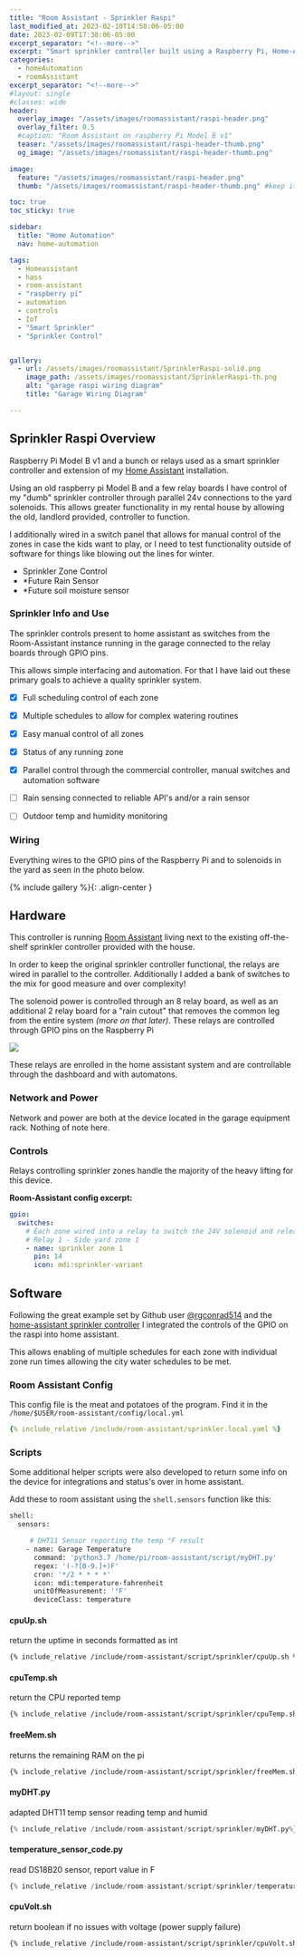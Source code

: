 ```yaml
---
title: "Room Assistant - Sprinkler Raspi"
last_modified_at: 2023-02-10T14:58:06-05:00
date: 2023-02-09T17:38:06-05:00
excerpt_separator: "<!--more-->"
excerpt: "Smart sprinkler controller built using a Raspberry Pi, Home-Assistant, and Room-Assistant for full IoT control."
categories:
  - homeAutomation
  - roomAssistant
excerpt_separator: "<!--more-->"
#layout: single
#classes: wide
header:
  overlay_image: "/assets/images/roomassistant/raspi-header.png"
  overlay_filter: 0.5
  #caption: "Room Assistant on raspberry Pi Model B v1"
  teaser: "/assets/images/roomassistant/raspi-header-thumb.png"
  og_image: "/assets/images/roomassistant/raspi-header-thumb.png"

image:
  feature: "/assets/images/roomassistant/raspi-header.png"
  thumb: "/assets/images/roomassistant/raspi-header-thumb.png" #keep it square 200x200 px is good

toc: true
toc_sticky: true

sidebar:
  title: "Home Automation"
  nav: home-automation

tags:
  - Homeassistant
  - hass
  - room-assistant
  - "raspberry pi"
  - automation
  - controls
  - IoT
  - "Smart Sprinkler"
  - "Sprinkler Control"


gallery:
  - url: /assets/images/roomassistant/SprinklerRaspi-solid.png
    image_path: /assets/images/roomassistant/SprinklerRaspi-th.png
    alt: "garage raspi wiring diagram"
    title: "Garage Wiring Diagram"

---
```


## Sprinkler Raspi Overview


Raspberry Pi Model B v1 and a bunch or relays used as a smart sprinkler controller and extension of my [Home Assistant](https://www.room-assistant.io/) installation.

<!-- more -->


Using an old raspberry pi Model B and a few relay boards I have control of my "dumb" sprinkler controller through parallel 24v connections to the yard solenoids. This allows greater functionality in my rental house by allowing the old, landlord provided, controller to function. 

I additionally wired in a switch panel that allows for manual control of the zones in case the kids want to play, or I need to test functionality outside of software for things like blowing out the lines for winter.

- Sprinkler Zone Control
- \*Future Rain Sensor
- \*Future soil moisture sensor


### Sprinkler Info and Use

The sprinkler controls present to home assistant as switches from the Room-Assistant instance running in the garage connected to the relay boards through GPIO pins.

This allows simple interfacing and automation. For that I have laid out these primary goals to achieve a quality sprinkler system.

- [x] Full scheduling control of each zone
- [x] Multiple schedules to allow for complex watering routines
- [x] Easy manual control of all zones
- [x] Status of any running zone
- [x] Parallel control through the commercial controller, manual switches and automation software
- [ ] Rain sensing connected to reliable API's and/or a rain sensor
- [ ] Outdoor temp and humidity monitoring


### Wiring

Everything wires to the GPIO pins of the Raspberry Pi and to solenoids in the yard as seen in the photo below.

{% include gallery %}{: .align-center }


## Hardware

This controller is running [Room Assistant](https://github.com/mKeRix/room-assistant) living next to the existing off-the-shelf sprinkler controller provided with the house. 

In order to keep the original sprinkler controller functional, the relays are wired in parallel to the controller. Additionally I added a bank of switches to the mix for good measure and over complexity! 

The solenoid power is controlled through an 8 relay board, as well as an additional 2 relay board for a "rain cutout" that removes the common leg from the entire system *(more on that later)*. These relays are controlled through GPIO pins on the Raspberry Pi 

![](/assets/images/raspi-full-th.png)

These relays are enrolled in the home assistant system and are controllable through the dashboard and with automatons.

### Network and Power

Network and power are both at the device located in the garage equipment rack. Nothing of note here.

### Controls

Relays controlling sprinkler zones handle the majority of the heavy lifting for this device.

**Room-Assistant config excerpt:**

```yaml
gpio:
  switches:
    # Each zone wired into a relay to switch the 24V solenoid and release the water
    # Relay 1 - Side yard zone 1
    - name: sprinkler zone 1
      pin: 14
      icon: mdi:sprinkler-variant
```

## Software

Following the great example set by Github user [@rgconrad514](https://github.com/rgconrad514) and the [home-assistant sprinkler controller](https://github.com/rgconrad514/Home-Assistant-Sprinkler-Controller) I integrated the controls of the GPIO on the raspi into home assistant.

This allows enabling of multiple schedules for each zone with individual zone run times allowing the city water schedules to be met.


### Room Assistant Config

This config file is the meat and potatoes of the program. Find it in the `/home/$USER/room-assistant/config/local.yml`

```yaml
{% include_relative /include/room-assistant/sprinkler.local.yaml %}
```

### Scripts

Some additional helper scripts were also developed to return some info on the device for integrations and status's over in home assistant. 

Add these to room assistant using the `shell.sensors` function like this:

```bash
shell:
  sensors:

     # DHT11 Sensor reporting the temp °F result
    - name: Garage Temperature
      command: 'python3.7 /home/pi/room-assistant/script/myDHT.py'
      regex: '(-?[0-9.]+)F'
      cron: '*/2 * * * *'
      icon: mdi:temperature-fahrenheit
      unitOfMeasurement: '°F'
      deviceClass: temperature
```

#### cpuUp.sh

return the uptime in seconds formatted as int

```bash
{% include_relative /include/room-assistant/script/sprinkler/cpuUp.sh %}
```

#### cpuTemp.sh

return the CPU reported temp

```bash
{% include_relative /include/room-assistant/script/sprinkler/cpuTemp.sh%}
```

#### freeMem.sh

returns the remaining RAM on the pi

```bash
{% include_relative /include/room-assistant/script/sprinkler/freeMem.sh%}
```

#### myDHT.py

adapted DHT11 temp sensor reading temp and humid

```py
{% include_relative /include/room-assistant/script/sprinkler/myDHT.py%}
```

#### temperature_sensor_code.py

read DS18B20 sensor, report value in F

```py
{% include_relative /include/room-assistant/script/sprinkler/temperature_sensor_code.py%}
```

#### cpuVolt.sh

return boolean if no issues with voltage (power supply failure)

```bash
{% include_relative /include/room-assistant/script/sprinkler/cpuVolt.sh%}
```
